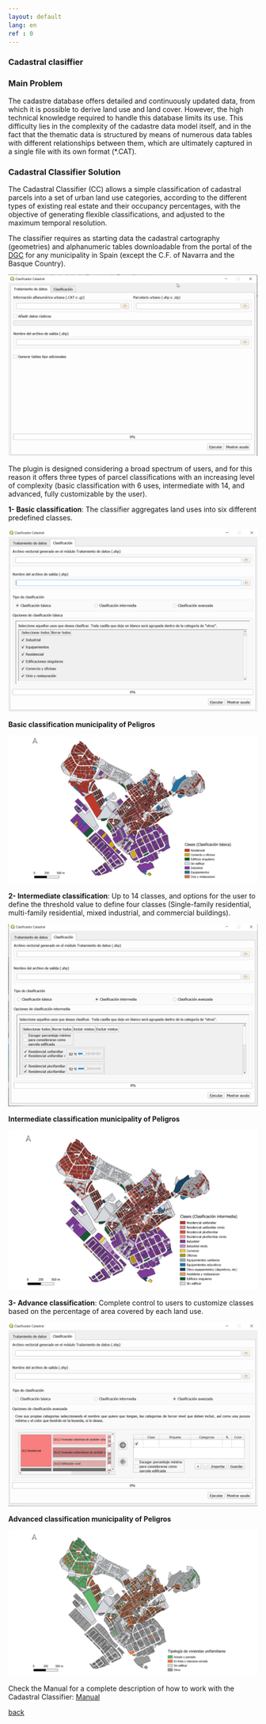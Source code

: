```yaml
---
layout: default
lang: en
ref : 0
---
```


### Cadastral clasiffier

### Main Problem

The cadastre database offers detailed and continuously updated data, from which it is possible to derive land use and land cover. However, the high technical knowledge required to handle this database limits its use. This difficulty lies in the complexity of the cadastre data model itself, and in the fact that the thematic data is structured by means of numerous data tables with different relationships between them, which are ultimately captured in a single file with its own format (*.CAT).  

### Cadastral Classifier Solution 

The Cadastral Classifier (CC) allows a simple classification of cadastral parcels into a set of urban land use categories, according to the different types of existing real estate and their occupancy percentages, with the objective of generating flexible classifications, and adjusted to the maximum temporal resolution.     

The classifier requires as starting data the cadastral cartography (geometries) and alphanumeric tables downloadable from the portal of the [DGC](http://www.sedecatastro.gob.es/) for any municipality in Spain (except the C.F. of Navarra and the Basque Country).  

[![datos](datos.png)](./datos_fig.html "Redirect to homepage")

The plugin is designed considering a broad spectrum of users, and for this reason it offers three types of parcel classifications with an increasing level of complexity (basic classification with 6 uses, intermediate with 14, and advanced, fully customizable by the user).  

**1- Basic classification**: The classifier aggregates land uses into six different predefined classes.
  
[![datos basica](datos_basica.png)](./datos_basica_fig.html "Redirect to homepage") 

**Basic classification municipality of Peligros**

[![basica](cl_b.PNG)](basic.html "Redirect to homepage")

**2- Intermediate classification**: Up to 14 classes, and options for the user to define the threshold value to define four classes (Single-family residential, multi-family residential, mixed industrial, and commercial buildings).

[![datos intermedio](datos_intermedia.png)](./datos_intermedio_fig.html "Redirect to homepage")


**Intermediate classification municipality of Peligros**


[![Intemedia](cl_in.PNG)](./intermediate.html "Redirect to homepage")


**3- Advance classification**: Complete control to users to customize classes based on the percentage of area covered by each land use.

[![datos avanzada](datos_avanzada.png)](./datos_avanzados_fig.html "Redirect to homepage")

**Advanced classification municipality of Peligros**

[![avanzada](cl_ad.png)](./advance.html "Redirect to homepage")

Check the Manual for a complete description of how to work with the Cadastral Classifier: [Manual](https://github.com/TransUrban-UAH/Cadastral_Classifier/blob/main/manual_de_usuario.pdf)

[back](./)